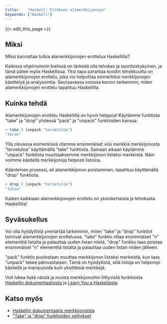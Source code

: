 ```yaml
---
title:    "Haskell: Pilkkoen alimerkkijonoja"
keywords: ["Haskell"]
---
```


{{< edit_this_page >}}

## Miksi

Miksi kannattaa tutkia alamerkkijonojen erottelua Haskellilla?

Kaikissa ohjelmoinnin kielissä on tärkeää olla tehokas ja suorituskykyinen, ja tämä pätee myös Haskellissa. Yksi tapa parantaa koodin tehokkuutta on alamerkkijonojen erottelu, joka voi helpottaa esimerkiksi merkkijonojen käsittelyä ja analysointia. Seuraavassa osiossa kerron tarkemmin, miten alamerkkijonojen erottelu tapahtuu Haskellilla.

## Kuinka tehdä

Alamerkkijonojen erottelu Haskellilla on hyvin helppoa! Käytämme funktiota "take" ja "drop" yhdessä "pack" ja "unpack" funktioiden kanssa.

```Haskell
> take 5 (unpack "tervetuloa")
"terve"
```

Yllä olevassa esimerkissä otamme ensimmäiset viisi merkkiä merkkijonosta "tervetuloa" käyttämällä "take" funktiota. Samaan aikaan käytämme "unpack" funktiota muuttaaksemme merkkijonon listaksi merkeistä. Näin voimme käsitellä merkkijonoja helposti listoina.

Käänteinen prosessi, eli alamerkkijonon poistaminen, tapahtuu käyttämällä "drop" funktiota.

```Haskell
> drop 5 (unpack "tervetuloa")
"tuloa"
```

Kaiken kaikkiaan alamerkkijonojen erottelu on yksinkertaista ja tehokasta Haskellilla!

## Syväsukellus

Voi olla hyödyllistä ymmärtää tarkemmin, miten "take" ja "drop" funktiot toimivat alamerkkijonojen erottelussa. "take" funktio ottaa ensimmäiset "n" elementtiä listalta ja palauttaa uuden listan niistä. "drop" funktio taas poistaa ensimmäiset "n" elementtiä listalta ja palauttaa uuden listan niiden jälkeen.

"pack" funktio puolestaan muuttaa merkkijonon listaksi merkeistä, kun taas "unpack" tekee päinvastaisen. Tämä on hyödyllistä, sillä listoja on helpompi käsitellä ja manipuloida kuin yksittäisiä merkkejä.

Voit lukea lisää näistä ja muista merkkijonoihin liittyvistä funktioista [Haskellin dokumentaatiosta](https://hackage.haskell.org/package/base/docs/Data-List.html#v:take) ja [Learn You a Haskellasta](http://learnyouahaskell.com/starting-out#texas-ranges).

## Katso myös

- [Haskellin dokumentaatio merkkijonoista](https://hackage.haskell.org/package/base/docs/Data-String.html)
- ["Take" ja "drop" funktioiden selitykset](https://hackage.haskell.org/package/base/docs/Data-List.html#v:take)
